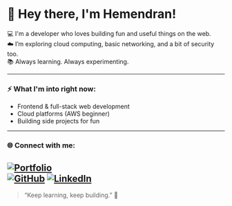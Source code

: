 # 👋 Hey there, I'm Hemendran!

💻 I'm a developer who loves building fun and useful things on the web.  
☁️ I’m exploring cloud computing, basic networking, and a bit of security too.   
📚 Always learning. Always experimenting.

---

### ⚡ What I'm into right now:
- Frontend & full-stack web development
- Cloud platforms (AWS beginner)
- Building side projects for fun

---

### 🌐 Connect with me:
[![Portfolio](https://img.shields.io/badge/Website-hemendran.vercel.app-0A0A0A?style=flat-square&logo=vercel)](https://hemendran.vercel.app)  
[![GitHub](https://img.shields.io/badge/GitHub-@hemendran-181717?style=flat-square&logo=github)](https://github.com/hemendran-py) 
[![LinkedIn](https://img.shields.io/badge/LinkedIn-Hemendran%20S-0077B5?style=flat-square&logo=linkedin)](https://www.linkedin.com/in/hemendran-s-506102277)
---

> “Keep learning, keep building.” 🚀
